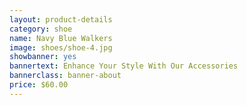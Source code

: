 ```yaml
---
layout: product-details
category: shoe
name: Navy Blue Walkers
image: shoes/shoe-4.jpg
showbanner: yes
bannertext: Enhance Your Style With Our Accessories
bannerclass: banner-about
price: $60.00
---
```

